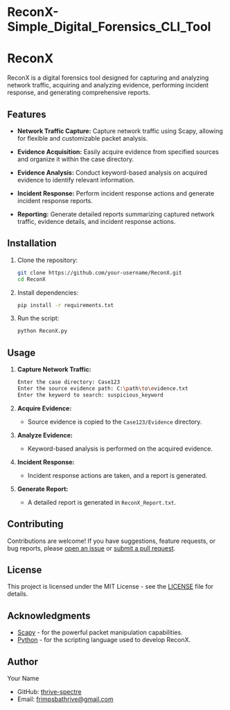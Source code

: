 # ReconX-Simple_Digital_Forensics_CLI_Tool
# ReconX

ReconX is a digital forensics tool designed for capturing and analyzing network traffic, acquiring and analyzing evidence, performing incident response, and generating comprehensive reports.

## Features

- **Network Traffic Capture:** Capture network traffic using Scapy, allowing for flexible and customizable packet analysis.

- **Evidence Acquisition:** Easily acquire evidence from specified sources and organize it within the case directory.

- **Evidence Analysis:** Conduct keyword-based analysis on acquired evidence to identify relevant information.

- **Incident Response:** Perform incident response actions and generate incident response reports.

- **Reporting:** Generate detailed reports summarizing captured network traffic, evidence details, and incident response actions.

## Installation

1. Clone the repository:

    ```bash
    git clone https://github.com/your-username/ReconX.git
    cd ReconX
    ```

2. Install dependencies:

    ```bash
    pip install -r requirements.txt
    ```

3. Run the script:

    ```bash
    python ReconX.py
    ```

## Usage

1. **Capture Network Traffic:**
    ```bash
    Enter the case directory: Case123
    Enter the source evidence path: C:\path\to\evidence.txt
    Enter the keyword to search: suspicious_keyword
    ```

2. **Acquire Evidence:**
    - Source evidence is copied to the `Case123/Evidence` directory.

3. **Analyze Evidence:**
    - Keyword-based analysis is performed on the acquired evidence.

4. **Incident Response:**
    - Incident response actions are taken, and a report is generated.

5. **Generate Report:**
    - A detailed report is generated in `ReconX_Report.txt`.

## Contributing

Contributions are welcome! If you have suggestions, feature requests, or bug reports, please [open an issue](https://github.com/thrive-spectre/ReconX-Simple_Digital_Forensics_CLI_Tool/issues) or [submit a pull request](https://github.com/thrive-spectre/ReconX-Simple_Digital_Forensics_CLI_Tool/pulls).

## License

This project is licensed under the MIT License - see the [LICENSE](LICENSE) file for details.

## Acknowledgments

- [Scapy](https://scapy.net/) - for the powerful packet manipulation capabilities.
- [Python](https://www.python.org/) - for the scripting language used to develop ReconX.

## Author

Your Name
- GitHub: [thrive-spectre](https://github.com/thrive-spectrexq)
- Email: [frimpsbathrive@gmail.com](frimpsbathrive@gmail.com)
